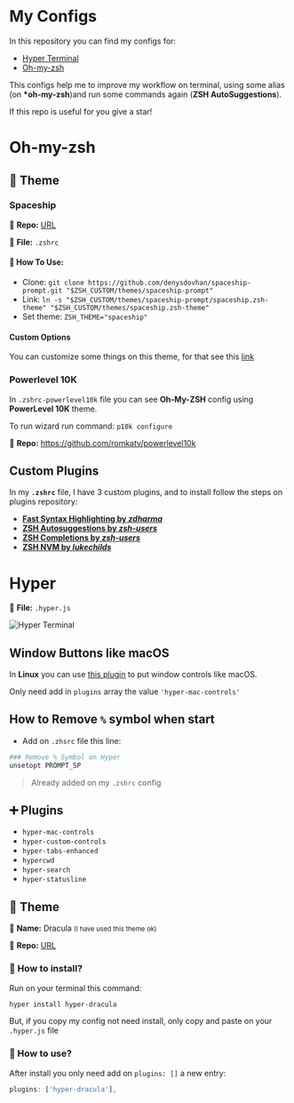 # My Configs

In this repository you can find my configs for:

-   [Hyper Terminal](https://hyper.is/)
-   [Oh-my-zsh](https://ohmyz.sh/)

This configs help me to improve my workflow on terminal, using some alias (on **\*oh-my-zsh**)and run some commands again (**ZSH AutoSuggestions**).

If this repo is useful for you give a star!

# Oh-my-zsh

## 🎨 Theme

### Spaceship

🔗 **Repo:** [URL](https://github.com/denysdovhan/spaceship-prompt)

📁 **File:** `.zshrc`

#### 📖 **How To Use:**

-   Clone: `git clone https://github.com/denysdovhan/spaceship-prompt.git "$ZSH_CUSTOM/themes/spaceship-prompt"`
-   Link: `ln -s "$ZSH_CUSTOM/themes/spaceship-prompt/spaceship.zsh-theme" "$ZSH_CUSTOM/themes/spaceship.zsh-theme"`
-   Set theme: `ZSH_THEME="spaceship"`

#### Custom Options

You can customize some things on this theme, for that see this [link](https://github.com/denysdovhan/spaceship-prompt/blob/master/docs/Options.md)

### Powerlevel 10K

In `.zshrc-powerlevel10k` file you can see **Oh-My-ZSH** config using **PowerLevel 10K** theme.

To run wizard run command: `p10k configure`

🔗 **Repo:** https://github.com/romkatv/powerlevel10k

## Custom Plugins

In my **`.zshrc`** file, I have 3 custom plugins, and to install follow the steps on plugins repository:

-   **[Fast Syntax Highlighting by _zdharma_](https://github.com/zdharma/fast-syntax-highlighting)**
-   **[ZSH Autosuggestions by _zsh-users_](https://github.com/zsh-users/zsh-autosuggestions)**
-   **[ZSH Completions by _zsh-users_](https://github.com/zsh-users/zsh-completions)**
-   **[ZSH NVM by _lukechilds_](https://github.com/lukechilds/zsh-nvm)**

# Hyper

📁 **File:** `.hyper.js`

![Hyper Terminal](https://i.ibb.co/FndX03L/image.png)

## Window Buttons like macOS

In **Linux** you can use [this plugin](https://github.com/krve/hyper-mac-controls) to put window controls like macOS.

Only need add in `plugins` array the value `'hyper-mac-controls'`

## How to Remove `%` symbol when start

-   Add on `.zhsrc` file this line:

```bash
### Remove % Symbol on Hyper
unsetopt PROMPT_SP
```

> Already added on my `.zshrc` config

## ➕ Plugins

-   `hyper-mac-controls`
-   `hyper-custom-controls`
-   `hyper-tabs-enhanced`
-   `hypercwd`
-   `hyper-search`
-   `hyper-statusline`

## 🎨 Theme

💬 **Name:** Dracula <small>(I have used this theme ok)</small>

🔗 **Repo:** [URL](https://github.com/dracula/hyper)

### 📖 How to install?

Run on your terminal this command:

```bash
hyper install hyper-dracula
```

But, if you copy my config not need install, only copy and paste on your `.hyper.js` file

### 📖 How to use?

After install you only need add on `plugins: []` a new entry:

```javascript
plugins: ['hyper-dracula'],
```

